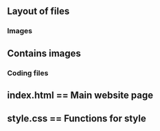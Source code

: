## Layout of files

### Images
## Contains images

### Coding files
## index.html == Main website page
## style.css == Functions for style
